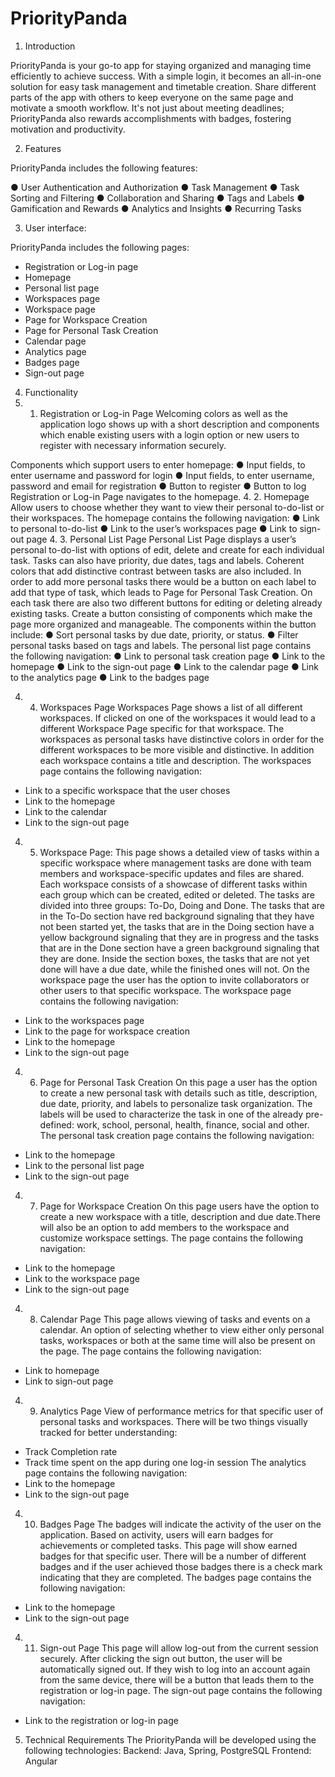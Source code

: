 # PriorityPanda
1.	Introduction

PriorityPanda is your go-to app for staying organized and managing time efficiently to achieve success. With a simple login, it becomes an all-in-one solution for easy task management and timetable creation. Share different parts of the app with others to keep everyone on the same page and motivate a smooth workflow. It's not just about meeting deadlines; PriorityPanda also rewards accomplishments with badges, fostering motivation and productivity.

2.	Features 

PriorityPanda includes the following features:

●	User Authentication and Authorization
●	Task Management
●	Task Sorting and Filtering
●	Collaboration and Sharing
●	Tags and Labels 
●	Gamification and Rewards 
●	Analytics and Insights 
●	Recurring Tasks 




3.	User interface:

PriorityPanda includes the following pages: 

-	Registration or Log-in page 
-	Homepage 
-	Personal list page
-	Workspaces page
-	Workspace page 
-	Page for Workspace Creation 
-	Page for Personal Task Creation
-	Calendar page
-	Analytics page
-	Badges page 
-	Sign-out page 

 






4.	Functionality
4. 1. Registration or Log-in Page
Welcoming colors as well as the application logo shows up with a short description and  components which enable existing users with a login option or new users to register with necessary information securely. 

Components which support users to enter homepage:
●	Input fields, to enter username and password for login 
●	Input fields, to enter username, password and email for registration
●	Button to register 
●	Button to log 
Registration or Log-in Page navigates to the homepage.
4. 2. Homepage
Allow users to choose whether they want to view their personal to-do-list or their workspaces.
The homepage contains the following navigation:
●	Link to personal to-do-list
●	Link to the user’s workspaces page
●	Link to sign-out page
4. 3. Personal List Page
Personal List Page displays a user’s personal to-do-list with options of edit, delete and create for each individual task. Tasks can also have priority, due dates, tags and labels. Coherent colors that add distinctive contrast between tasks are also included. In order to add more personal tasks there would be a button on each label to add that type of task, which leads to Page for Personal Task Creation. On each task there are also two different buttons for editing or deleting already existing tasks. 
Create a button consisting of components which make the page more organized and manageable. The components within the button include:
●	Sort personal tasks by due date, priority, or status.
●	Filter personal tasks based on tags and labels.
The personal list page contains the following navigation:
●	Link to personal task creation page
●	Link to the homepage 
●	Link to the sign-out page
●	Link to the calendar page
●	Link to the analytics page
●	Link to the badges page 

4. 4. Workspaces Page
Workspaces Page shows a list of all different workspaces. If clicked on one of the workspaces it would lead to a different Workspace Page specific for that workspace. The workspaces as personal tasks have distinctive colors in order for the different workspaces to be more visible and distinctive. In addition each  workspace contains a title and description. 
The workspaces page contains the following navigation: 
-	Link to a specific workspace that the user choses
-	Link to the homepage
-	Link to the calendar
-	Link to the sign-out page
4. 5. Workspace Page:
This page shows a detailed view of tasks within a specific workspace where management tasks are done with team members and workspace-specific updates and files are shared. Each workspace consists of a showcase of different tasks within each group which can be created, edited or deleted. The tasks are divided into three groups: To-Do, Doing and Done. The tasks that are in the To-Do section have red background signaling that they have not been started yet, the tasks that are in the Doing section have a yellow background signaling that they are in progress and the tasks that are in the Done section have a green background signaling that they are done. Inside the section boxes, the tasks that are not yet done will have a due date, while the finished ones will not. On the workspace page the user has the option to invite collaborators or other users to that specific workspace. 
The workspace page contains the following navigation:
-	Link to the workspaces page
-	Link to the page for workspace creation
-	Link to the homepage
-	Link to the sign-out page
4. 6. Page for Personal Task Creation
On this page a user has the option to create a new personal task with details such as title, description, due date, priority, and labels to personalize task organization. The labels will be used to characterize the task in one of the already pre-defined: work, school, personal, health, finance, social and other. 
The personal task creation page contains the following navigation:
-	Link to the homepage
-	Link to the personal list page
-	Link to the sign-out page 
4. 7. Page for Workspace Creation
On this page users have the option to  create a new workspace with a title, description and due date.There will also be an option to add members to the workspace and customize workspace settings.
The page contains the following navigation: 
-	Link to the homepage
-	Link to the workspace page
-	Link to the sign-out page 
4. 8. Calendar Page
This page allows viewing of tasks and events on a calendar. An option of selecting whether  to view either only personal tasks, workspaces or both at the same time will also be present on the page. 
The page contains the following navigation:
-	Link to homepage
-	Link to sign-out page
4. 9. Analytics Page
View of performance metrics for that specific user of personal tasks and workspaces. There will be two things visually tracked for better understanding: 
-	Track Completion rate
-	Track time spent on the app during one log-in session
The analytics page contains the following navigation:
-	Link to the homepage
-	Link to the sign-out page
4. 10. Badges Page
The badges will indicate the activity of the user on the application. Based on activity, users will earn badges for achievements or completed tasks. This page will show earned badges for that specific user. There will be a number of different badges and if the user achieved those badges there is a check mark indicating that they are completed.
The badges page contains the following navigation:
-	Link to the homepage
-	Link to the sign-out page
4. 11. Sign-out Page
This page will allow log-out from the current session securely. After clicking the sign out button, the user will be automatically signed out. If they wish to log into an account again from the same device, there will be a button that leads them to the registration or log-in page. 
The sign-out page contains the following navigation: 
-	Link to the registration or log-in page 

5.	Technical Requirements
The PriorityPanda will be developed using the following technologies: 
Backend: Java, Spring, PostgreSQL
Frontend: Angular





